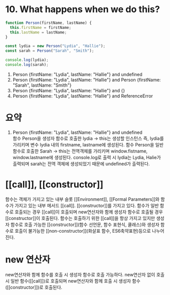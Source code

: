 # 10. What happens when we do this?

```javascript
function Person(firstName, lastName) {
  this.firstName = firstName;
  this.lastName = lastName;
}

const lydia = new Person("Lydia", "Hallie");
const sarah = Person("Sarah", "Smith");

console.log(lydia);
console.log(sarah);
```

1. Person {firstName: "Lydia", lastName: "Hallie"} and undefined
2. Person {firstName: "Lydia", lastName: "Hallie"} and Person {firstName: "Sarah", lastName: "Smith"}
3. Person {firstName: "Lydia", lastName: "Hallie"} and {}
4. Person {firstName: "Lydia", lastName: "Hallie"} and ReferenceError

# 요약

1. Person {firstName: "Lydia", lastName: "Hallie"} and undefined
   <br/>
   함수 Person을 생성자 함수로 호출한 lydia -> this는 생성할 인스턴스 즉, lydia를 가리키며 변수 lydia 내의 firstname, lastname에 생성된다.
   함수 Person을 일반 함수로 호출한 Sarah -> this는 전역객체를 가리키며 window.fistname, window.lastname에 생성된다.
   console.log로 출력 시 lydia는 Lydia, Halie가 출력되며 sarah는 전역 객체에 생성되었기 때문에 undefined가 출력된다.

# [[call]], [[constructor]]

함수는 객체가 가지고 있는 내부 슬롯 [[Environment]], [[Formal Parameters]]와 함수가 가지고 있는 내부 메서드 [[call]]. [[constructor]]를 가지고 있다. 함수가 일반 함수로 호출되는 경우 [[call]]이 호출되며 new연산자와 함께 생성자 함수로 호출될 경우 [[constructor]]이 호출된다.
함수는 호출하기 위한 [[call]]을 항상 가지고 있지만 생성자 함수로 호출 가능한 [[constructor]](함수 선언문, 함수 표현식, 쿨래스)와 생성자 함수로 호출이 불가능한 [[non-constructor]](화살표 함수, ES6축약표현)등으로 나누어진다.

# new 연산자

new연산자와 함께 함수를 호출 시 생성자 함수로 호출 가능하다. new연산자 없이 호출 시 일반 함수([[call]])로 호출되며 new연산자와 함께 호출 시 생성자 함수([[constructor]])로 호출된다.
